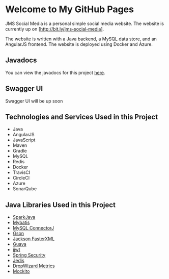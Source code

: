 # Welcome to My GitHub Pages
JMS Social Media is a personal simple social media website. The website is currently up on [http://bit.ly/jms-social-media].

The website is written with a Java backend, a MySQL data store, and an AngularJS frontend. The website is deployed using Docker and Azure.

## Javadocs
You can view the javadocs for this project [here](https://jasonsarwar.github.io/jms-social-media/apidocs/index.html).

## Swagger UI
Swagger UI will be up soon

## Technologies and Services Used in this Project
- Java
- AngularJS
- JavaScript
- Maven
- Gradle
- MySQL
- Redis
- Docker
- TravisCI
- CircleCI
- Azure
- SonarQube

## Java Libraries Used in this Project
- [SparkJava](https://github.com/perwendel/spark)
- [Mybatis](https://github.com/mybatis/mybatis-3)
- [MySQL ConnectorJ](https://github.com/mysql/mysql-connector-j)
- [Gson](https://github.com/google/gson)
- [Jackson FasterXML](https://github.com/FasterXML/jackson)
- [Guava](https://github.com/google/guava)
- [jjwt](https://github.com/jwtk/jjwt)
- [Spring Security](https://github.com/spring-projects/spring-security)
- [Jedis](https://github.com/xetorthio/jedis)
- [DropWizard Metrics](https://github.com/dropwizard/metrics)
- [Mockito](https://github.com/mockito/mockito)

